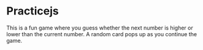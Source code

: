# Practicejs

This is a fun game where you guess whether the next number is higher or lower than the current number. 
A random card pops up as you continue the game.
